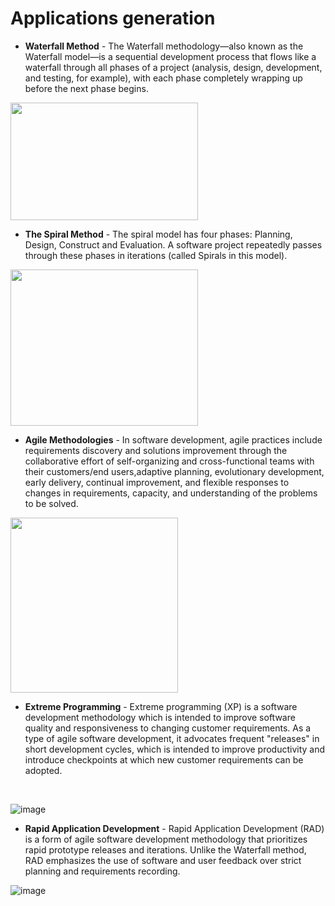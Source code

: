 # Applications generation
- **Waterfall Method** - The Waterfall methodology—also known as the Waterfall model—is a sequential development process that flows like a waterfall through all phases of a project (analysis, design, development, and testing, for example), with each phase completely wrapping up before the next phase begins.
<img src="https://user-images.githubusercontent.com/90515435/142855214-5536e8db-4c2f-4ff7-b709-0ae3b8b9a4e6.png" width="300" height="188">

- **The Spiral Method** - The spiral model has four phases: Planning, Design, Construct and Evaluation. A software project repeatedly passes through these phases in iterations (called Spirals in this model).
<img src="https://user-images.githubusercontent.com/90515435/142906529-cca60013-1644-431a-8113-5ca38ffa0fc9.png" width="300" height="250">

 

- **Agile Methodologies** - In software development, agile practices include requirements discovery and solutions improvement through the collaborative effort of self-organizing and cross-functional teams with their customers/end users,adaptive planning, evolutionary development, early delivery, continual improvement, and flexible responses to changes in requirements, capacity, and understanding of the problems to be solved.
<img src="https://user-images.githubusercontent.com/90515435/142857629-688083ee-76da-4978-99cb-7912cdbc11e0.png" width="268" height="280">

- **Extreme Programming** - Extreme programming (XP) is a software development methodology which is intended to improve software quality and responsiveness to changing customer requirements. As a type of agile software development, it advocates frequent "releases" in short development cycles, which is intended to improve productivity and introduce checkpoints at which new customer requirements can be adopted.
<Br>
  
![image](https://user-images.githubusercontent.com/90515435/142903547-a8d51a5a-e820-4d7e-9e40-ad5c6eb8a822.png)

- **Rapid Application Development** - Rapid Application Development (RAD) is a form of agile software development methodology that prioritizes rapid prototype releases and iterations. Unlike the Waterfall method, RAD emphasizes the use of software and user feedback over strict planning and requirements recording.

![image](https://user-images.githubusercontent.com/90515435/142911060-16753075-0ed2-461f-b195-22056cd52e58.png)

